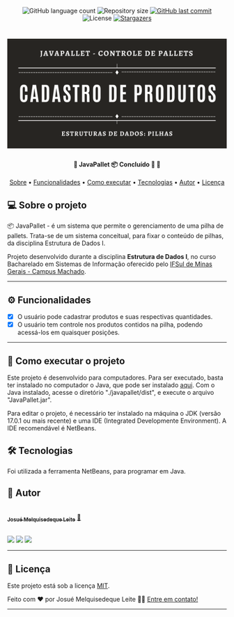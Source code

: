 <p align="center">
  <img alt="GitHub language count" src="https://img.shields.io/github/languages/count/josuemleite/data-structures?color=%2304D361">

  <img alt="Repository size" src="https://img.shields.io/github/repo-size/josuemleite/data-structures">
  
  <a href="https://github.com/josuemleite/data-structures/commits/master">
    <img alt="GitHub last commit" src="https://img.shields.io/github/last-commit/josuemleite/data-structures">
  </a>
    
   <img alt="License" src="https://img.shields.io/badge/license-MIT-brightgreen">
   <a href="https://github.com/tgmarinho/README-ecoleta/stargazers">
    <img alt="Stargazers" src="https://img.shields.io/github/stars/josuemleite/data-structures?style=social">
  </a>  
</p>

<h1 align="center">
    <img alt="JavaPallet" title="#JavaPallet" src="./assets/banner.png" />
</h1>

<h4 align="center"> 
	🚧 JavaPallet 📦 Concluído 📘 🚧
</h4>

<p align="center">
 <a href="#-sobre-o-projeto">Sobre</a> •
 <a href="#%EF%B8%8F-funcionalidades">Funcionalidades</a> •
 <a href="#-como-executar-o-projeto">Como executar</a> • 
 <a href="#-tecnologias">Tecnologias</a> • 
 <a href="#-autor">Autor</a> • 
 <a href="#user-content--licença">Licença</a>
</p>

## 💻 Sobre o projeto

📦 JavaPallet - é um sistema que permite o gerenciamento de uma pilha de pallets. Trata-se de um sistema conceitual, para fixar o conteúdo de pilhas, da disciplina Estrutura de Dados I.


Projeto desenvolvido durante a disciplina **Estrutura de Dados I**, no curso Bacharelado em Sistemas de Informação oferecido pelo [IFSul de Minas Gerais - Campus Machado](https://portal.mch.ifsuldeminas.edu.br).

---

## ⚙️ Funcionalidades

- [x] O usuário pode cadastrar produtos e suas respectivas quantidades.
- [x] O usuário tem controle nos produtos contidos na pilha, podendo acessá-los em quaisquer posições.

---

## 🚀 Como executar o projeto

Este projeto é desenvolvido para computadores.
Para ser executado, basta ter instalado no computador o Java, que pode ser instalado [aqui](https://www.java.com/pt-BR/download/ie_manual.jsp?locale=pt_BR).
Com o Java instalado, acesse o diretório "./javapallet/dist", e execute o arquivo "JavaPallet.jar".

Para editar o projeto, é necessário ter instalado na máquina o JDK (versão 17.0.1 ou mais recente) e uma IDE (Integrated Developmente Environment).
A IDE recomendável é NetBeans.

## 🛠 Tecnologias

Foi utilizada a ferramenta NetBeans, para programar em Java.

## 🦸 Autor

<a href="https://github.com/josuemleite/">
 <img style="border-radius: 50%;" src="https://avatars.githubusercontent.com/u/84863364?v=4" width="100px;" alt=""/>
 <br />
 <sub><b>Josué Melquisedeque Leite</b></sub></a> <a href="https://github.com/josuemleite/" title="GitHub perfil">🚀</a>
 
 <br />
 <br />

 <a href="https://instagram.com/josueleite52" target="_blank"><img src="https://img.shields.io/badge/-Instagram-%23E4405F?style=for-the-badge&logo=instagram&logoColor=white" target="_blank"></a>
 <a href = "mailto:josuemelquileite@gmail.com"><img src="https://img.shields.io/badge/-Gmail-%23333?style=for-the-badge&logo=gmail&logoColor=white" target="_blank"></a>
 <a href="https://www.linkedin.com/in/josué-leite-770962201" target="_blank"><img src="https://img.shields.io/badge/-LinkedIn-%230077B5?style=for-the-badge&logo=linkedin&logoColor=white" target="_blank"></a>

---

## 📝 Licença

Este projeto está sob a licença [MIT](./LICENSE).

Feito com ❤️ por Josué Melquisedeque Leite 👋🏽 [Entre em contato!](https://www.linkedin.com/in/josué-leite-770962201/)

---
